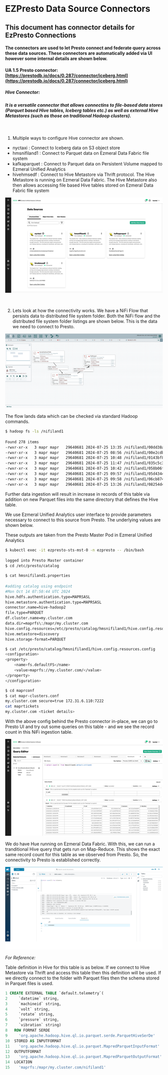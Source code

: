 # EZPresto Data Source Connectors
## This document has connector details for EzPresto Connections 
#### The connectors are used to let Presto connect and federate query across these data sources. These connectors are automatically added via UI however some internal details are shown below.
#### UA 1.5 Presto connector: [https://prestodb.io/docs/0.287/connector/iceberg.html](https://prestodb.io/docs/0.287/connector/iceberg.html)

##### Hive Connector: 
##### It is a versatile connector that allows connectins to file-based data stores (Parquet based Hive tables, Iceberg tables etc.) as well as external Hive Metastores (such as those on traditional Hadoop clusters). 

<br>
 
1) Multiple ways to configure Hive connector are shown. 

* nyctaxi : Connect to Iceberg data on S3 object store
* hmsnifiland1 : Connect to Parquet data on Ezmeral Data Fabric file system
* kafkaparquet : Connect to Parquet data on Persistent Volume mapped to Ezmeral Unified Analytics
* hivehmsedf : Connect to Hive Metastore via Thrift protocol. The Hive Metastore is running on Ezmeral Data Fabric. The Hive Metastore also then allows accessing file based Hive tables stored on Ezmeral Data Fabric file system


![Counts](images/Hive_Connector_Presto_Used1.png)

<br> 

2) Lets look at how the connectivity works. We have a NiFi Flow that persists data to distributed file system folder. Both the NiFi flow and the distributed file system folder listings are shown below. This is the data we need to connect to Presto.

![Counts](images/Nifi_Flow1.png)

The flow lands data which can be checked via standard Hadoop commands.

```bash
$ hadoop fs -ls /nifiland1 

Found 278 items
-rwxr-xr-x   3 mapr mapr   29640681 2024-07-25 13:35 /nifiland1/00dd38a1-bb80-46aa-aa4f-a75bbb974207.parquet
-rwxr-xr-x   3 mapr mapr   29640681 2024-07-25 08:56 /nifiland1/00e2cdbc-61bf-4d5b-83a6-47c25e0de710.parquet
-rwxr-xr-x   3 mapr mapr   29640681 2024-07-25 10:48 /nifiland1/0143bf87-ec71-42f6-aeab-c790f6039211.parquet
-rwxr-xr-x   3 mapr mapr   29640681 2024-07-25 11:47 /nifiland1/035c5c35-77e8-4f3f-abd8-bc8f9448c8bd.parquet
-rwxr-xr-x   3 mapr mapr   29640681 2024-07-25 10:42 /nifiland1/058b06f7-7840-456e-832a-1e538027d418.parquet
-rwxr-xr-x   3 mapr mapr   29640681 2024-07-25 09:57 /nifiland1/05d43447-a5c4-43ef-9e4f-e0d30ea97d09.parquet
-rwxr-xr-x   3 mapr mapr   29640681 2024-07-25 09:58 /nifiland1/06cb874e-5d78-4b73-b1ef-d5f40542db71.parquet
-rwxr-xr-x   3 mapr mapr   29640681 2024-07-25 13:26 /nifiland1/08254d47-9ff1-4008-b3da-7a659e27dca5.parquet

```
Further data ingestion will result in increase in records of this table via addition on new Parquet files into the same directory that defines the Hive table.

We use Ezmeral Unified Analytics user interface to provide parameters necessary to connect to this source from Presto. The underlying values are shown below. 

These outputs are taken from the Presto Master Pod in Ezmeral Unified Analytics

```bash
$ kubectl exec -it ezpresto-sts-mst-0 -n ezpresto -- /bin/bash

logged into Presto Master container
$ cd /etc/presto/catalog

```


```bash
$ cat hmsnifiland1.properties
 
#adding catalog using endpoint
#Mon Oct 14 07:50:44 UTC 2024
hive.hdfs.authentication.type=MAPRSASL
hive.metastore.authentication.type=MAPRSASL
connector.name=hive-hadoop2
file.type=PARQUET
df.cluster.name=my.cluster.com
data.dir=maprfs\:/mapr/my.cluster.com
hive.config.resources=/etc/presto/catalog/hmsnifiland1/hive.config.resources.config
hive.metastore=discovery
hive.storage-format=PARQUET

```

```bash
$ cat /etc/presto/catalog/hmsnifiland1/hive.config.resources.config
<configuration> 
<property> 
    <name>fs.defaultFS</name> 
    <value>maprfs://my.cluster.com/</value> 
</property> 
</configuration> 

```
```bash
$ cd maprconf
$ cat mapr-clusters.conf
my.cluster.com secure=true 172.31.6.110:7222
cat maprtickets 
my.cluster.com <ticket details>

```

With the above config behind the Presto connector in-place, we can go to Presto UI and try out some queries on this table - and we see the record count in this NiFi ingestion table.

![Counts](images/Nifi_ingest_table_Presto.png)

We do have Hue running on Ezmeral Data Fabric. With this, we can run a tranditional Hive query that gets run on Map-Reduce. This shows the exact same record count for this table as we observed from Presto. So, the connectivity to Presto is established correctly.

![Counts](images/Hue_query_NiFi1.png)

*For Reference:*

Table definition in Hive for this table is as below. If we connect to Hive Metastore via Thrift and access this table then this definition will be used. If we directly connect to the folder with Parquet files then the schema stored in Parquet files is used.

```sql
1 CREATE EXTERNAL TABLE `default.telemetry`(
2	  `datetime` string, 
3	  `machineid` string, 
4	  `volt` string, 
5	  `rotate` string, 
6	  `pressure` string, 
7	  `vibration` string)
8	ROW FORMAT SERDE 
9	  'org.apache.hadoop.hive.ql.io.parquet.serde.ParquetHiveSerDe' 
10	STORED AS INPUTFORMAT 
11	  'org.apache.hadoop.hive.ql.io.parquet.MapredParquetInputFormat' 
12	OUTPUTFORMAT 
13	  'org.apache.hadoop.hive.ql.io.parquet.MapredParquetOutputFormat'
14	LOCATION
15	  'maprfs:/mapr/my.cluster.com/nifiland1'

```



